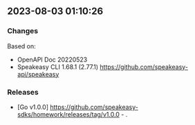 

## 2023-08-03 01:10:26
### Changes
Based on:
- OpenAPI Doc 20220523 
- Speakeasy CLI 1.68.1 (2.77.1) https://github.com/speakeasy-api/speakeasy
### Releases
- [Go v1.0.0] https://github.com/speakeasy-sdks/homework/releases/tag/v1.0.0 - .